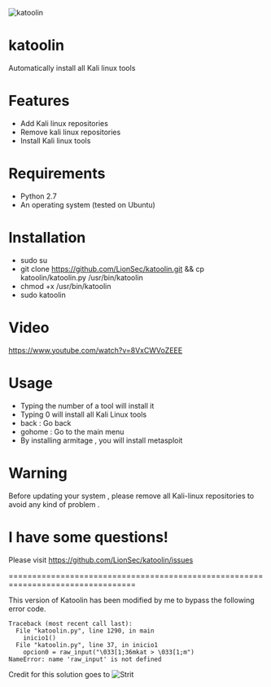 ![katoolin](https://cloud.githubusercontent.com/assets/8742190/9415562/83397aae-4840-11e5-8f72-28dfffcc70a9.png)
# katoolin
Automatically install all Kali linux tools

# Features
- Add Kali linux repositories
- Remove kali linux repositories
- Install Kali linux tools

# Requirements
- Python 2.7
- An operating system (tested on Ubuntu)

# Installation
- sudo su
- git clone https://github.com/LionSec/katoolin.git && cp katoolin/katoolin.py /usr/bin/katoolin
- chmod +x /usr/bin/katoolin
- sudo katoolin 

# Video
https://www.youtube.com/watch?v=8VxCWVoZEEE

# Usage
- Typing the number of a tool will install it
- Typing 0 will install all Kali Linux tools
- back : Go back
- gohome : Go to the main menu
- By installing armitage , you will install metasploit

# Warning
Before updating your system , please remove all Kali-linux repositories to avoid any kind of problem .

# I have some questions!

Please visit https://github.com/LionSec/katoolin/issues

=================================================================================

This version of Katoolin has been modified by me to bypass the following error code.

```
Traceback (most recent call last):
  File "katoolin.py", line 1290, in main
    inicio1()
  File "katoolin.py", line 37, in inicio1
    opcion0 = raw_input("\033[1;36mkat > \033[1;m")
NameError: name 'raw_input' is not defined
```

Credit for this solution goes to ![Strit](https://forum.manjaro.org/t/solved-katoolin-not-installing-properly-help/31872/10)
